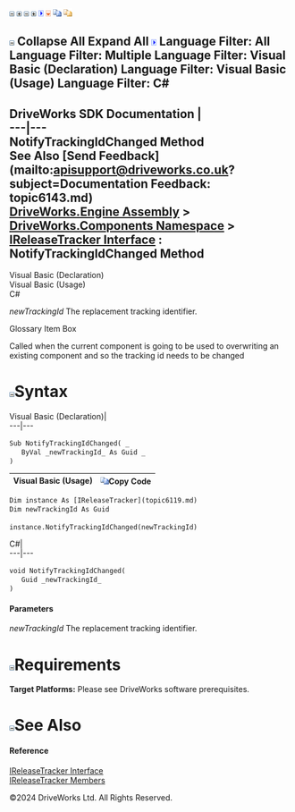![](dotnetimages/collapse.gif) ![](dotnetimages/expand.gif) ![](dotnetimages/collapse.gif) ![](dotnetimages/expand.gif) ![](dotnetimages/drpdown.gif) ![](dotnetimages/drpdown_orange.gif) ![](dotnetimages/copycode.gif) ![](dotnetimages/copycodeHighlight.gif)

![](dotnetimages/collapse.gif) Collapse All Expand All ![](dotnetimages/drpdown.gif) Language Filter: All  Language Filter: Multiple  Language Filter: Visual Basic (Declaration) Language Filter: Visual Basic (Usage) Language Filter: C#  
---  
DriveWorks SDK Documentation  |   
---|---  
NotifyTrackingIdChanged Method   
See Also [Send Feedback](mailto:apisupport@driveworks.co.uk?subject=Documentation Feedback: topic6143.md)  
[DriveWorks.Engine Assembly](topic2156.md) > [DriveWorks.Components Namespace](topic6089.md) > [IReleaseTracker Interface](topic6119.md) : NotifyTrackingIdChanged Method  
---  
  
Visual Basic (Declaration)    
Visual Basic (Usage)    
C# 

_newTrackingId_
    The replacement tracking identifier.

Glossary Item Box

Called when the current component is going to be used to overwriting an existing component and so the tracking id needs to be changed 

# ![](dotnetimages/collapse.gif)Syntax

Visual Basic (Declaration)|   
---|---  
      
    
    Sub NotifyTrackingIdChanged( _
       ByVal _newTrackingId_ As Guid _
    )   
  
Visual Basic (Usage)| ![](dotnetimages/copycode.gif)Copy Code  
---|---  
      
    
    Dim instance As [IReleaseTracker](topic6119.md)
    Dim newTrackingId As Guid
     
    instance.NotifyTrackingIdChanged(newTrackingId)  
  
C#|   
---|---  
      
    
    void NotifyTrackingIdChanged( 
       Guid _newTrackingId_
    )  
  
#### Parameters

 _newTrackingId_
    The replacement tracking identifier.

# ![](dotnetimages/collapse.gif)Requirements

**Target Platforms:** Please see DriveWorks software prerequisites.

# ![](dotnetimages/collapse.gif)See Also

#### Reference

[IReleaseTracker Interface](topic6119.md)   
[IReleaseTracker Members](topic6120.md)

©2024 DriveWorks Ltd. All Rights Reserved.
